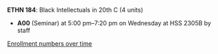 **ETHN 184**: Black Intellectuals in 20th C (4 units)

- **A00** (Seminar) at 5:00 pm–7:20 pm on Wednesday at HSS 2305B by staff

[Enrollment numbers over time](./ETHN184.tsv)
